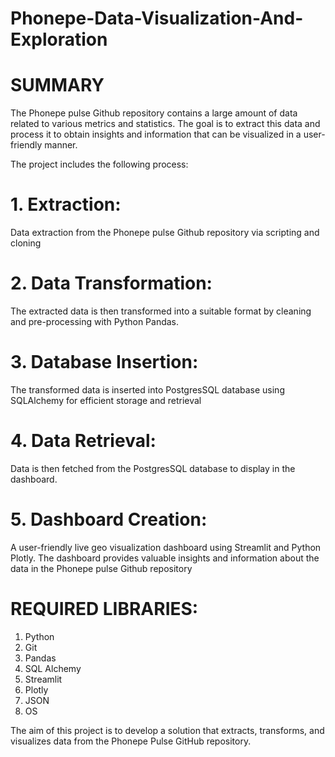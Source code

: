 # Phonepe-Data-Visualization-And-Exploration
# SUMMARY
The Phonepe pulse Github repository contains a large amount of data related to various metrics and statistics. The goal is to extract this data and process it to obtain
insights and information that can be visualized in a user-friendly manner.

The project includes the following process:

# 1. Extraction:
Data extraction from the Phonepe pulse Github repository via scripting and cloning

# 2. Data Transformation:
The extracted data is then transformed into a suitable format by cleaning and pre-processing with Python Pandas.

# 3. Database Insertion:
The transformed data is inserted into PostgresSQL database using SQLAlchemy for efficient storage and retrieval

# 4. Data Retrieval:
Data is then fetched from the PostgresSQL database to display in the dashboard.

# 5. Dashboard Creation:
A user-friendly live geo visualization dashboard using Streamlit and Python Plotly. The dashboard provides valuable insights and information about the data in the
Phonepe pulse Github repository

# REQUIRED LIBRARIES:
1. Python
2. Git
3. Pandas
4. SQL Alchemy
5. Streamlit
6. Plotly
7. JSON
8. OS
   
The aim of this project is to develop a solution that extracts, transforms, and visualizes data from the Phonepe Pulse GitHub repository.
